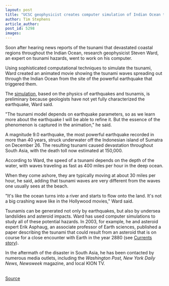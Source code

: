```yaml
---
layout: post
title: "UCSC geophysicist creates computer simulation of Indian Ocean tsunami"
author: Tim Stephens
article_author: 
post_id: 5298
images:
---
```


<a name="content" id="content"></a>
<p>
  Soon after hearing news reports of the tsunami that devastated coastal regions throughout the Indian Ocean, research geophysicist Steven Ward, an expert on tsunami hazards, went to work on his computer.
</p>
<p>
  Using sophisticated computational techniques to simulate the tsunami, Ward created an animated movie showing the tsunami waves spreading out through the Indian Ocean from the site of the powerful earthquake that triggered them.<br>
</p>
<p>
  The <a href="http://www.es.ucsc.edu/%7Eward/indo.mov">simulation</a>, based on the physics of earthquakes and tsunamis, is preliminary because geologists have not yet fully characterized the earthquake, Ward said.<br>
</p>
<p>
  "The tsunami model depends on earthquake parameters, so as we learn more about the earthquake I will be able to refine it. But the essence of the phenomenon is captured in the animation," he said.<br>
</p>
<p>
  A magnitude 9.0 earthquake, the most powerful earthquake recorded in more than 40 years, struck underwater off the Indonesian island of Sumatra on December 26. The resulting tsunami caused devastation throughout South Asia, with the death toll now estimated at 150,000.<br>
</p>
<p>
  According to Ward, the speed of a tsunami depends on the depth of the water, with waves traveling as fast as 400 miles per hour in the deep ocean.
</p>
<p>
  When they come ashore, they are typically moving at about 30 miles per hour, he said, adding that tsunami waves are very different from the waves one usually sees at the beach.<br>
</p>
<p>
  "It's like the ocean turns into a river and starts to flow onto the land. It's not a big crashing wave like in the Hollywood movies," Ward said.<br>
</p>
<p>
  Tsunamis can be generated not only by earthquakes, but also by undersea landslides and asteroid impacts. Ward has used computer simulations to study all of these potential hazards. In 2003, for example, he and asteroid expert Erik Asphaug, an associate professor of Earth sciences, published a paper describing the tsunami that could result from an asteroid that is on course for a close encounter with Earth in the year 2880 (see <a href="http://currents.ucsc.edu/02-03/06-02/tsunami.html">Currents story</a>).<br>
</p>
<p>
  In the aftermath of the disaster in South Asia, he has been contacted by numerous media outlets, including the <i>Washington Post, New York Daily News, Newsweek</i> magazine, and local KION TV.<br>
  <br>
</p>
<p><a href="http://www1.ucsc.edu/currents/04-05/01-03/tsunami.asp" title="Permalink to tsunami">Source</a></p>
